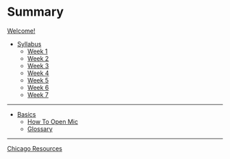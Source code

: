 # Summary

[Welcome!](./welcome.md)
- [Syllabus](./syllabus.md)
  - [Week 1](./one.md)
  - [Week 2]()
  - [Week 3]()
  - [Week 4]()
  - [Week 5]()
  - [Week 6]()
  - [Week 7]()
---
- [Basics](./basics.md)
  - [How To Open Mic](./guide.md)
  - [Glossary]()
---
[Chicago Resources](chicago.md)
